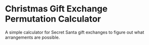 Christmas Gift Exchange Permutation Calculator
=============================================

A simple calculator for Secret Santa gift exchanges to figure out what arrangements are possible. 


